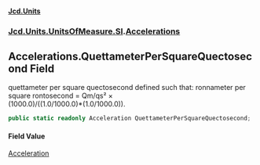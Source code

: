 #### [Jcd.Units](index.md 'index')
### [Jcd.Units.UnitsOfMeasure.SI](Jcd.Units.UnitsOfMeasure.SI.md 'Jcd.Units.UnitsOfMeasure.SI').[Accelerations](Accelerations.md 'Jcd.Units.UnitsOfMeasure.SI.Accelerations')

## Accelerations.QuettameterPerSquareQuectosecond Field

quettameter per square quectosecond defined such that: ronnameter per square rontosecond = Qm/qs² ×  
(1000.0)/((1.0/1000.0)*(1.0/1000.0)).

```csharp
public static readonly Acceleration QuettameterPerSquareQuectosecond;
```

#### Field Value
[Acceleration](Acceleration.md 'Jcd.Units.UnitTypes.Acceleration')